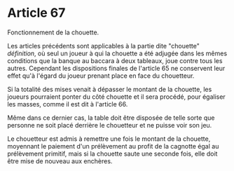 # Article 67

Fonctionnement de la chouette.

Les articles précédents sont applicables à la partie dite "chouette" *définition*, où seul un joueur à qui la chouette a été adjugée dans les mêmes conditions que la banque au baccara à deux tableaux, joue contre tous les autres. Cependant les dispositions finales de l'article 65 ne conservent leur effet qu'à l'égard du joueur prenant place en face du chouetteur.

Si la totalité des mises venait à dépasser le montant de la chouette, les joueurs pourraient ponter du côté chouette et il sera procédé, pour égaliser les masses, comme il est dit à l'article 66.

Même dans ce dernier cas, la table doit être disposée de telle sorte que personne ne soit placé derrière le chouetteur et ne puisse voir son jeu.

Le chouetteur est admis à remettre une fois le montant de la chouette, moyennant le paiement d'un prélèvement au profit de la cagnotte égal au prélèvement primitif, mais si la chouette saute une seconde fois, elle doit être mise de nouveau aux enchères.
